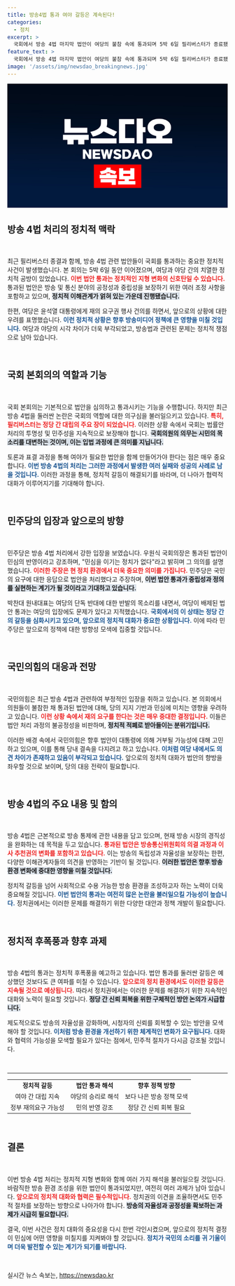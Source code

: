 ```yaml
---
title: 방송4법 통과 여야 갈등은 계속된다!
categories:
  - 정치
excerpt: >
  국회에서 방송 4법 마지막 법안이 여당의 불참 속에 통과되며 5박 6일 필리버스터가 종료됐다. 여야 의원명단 논란 속, 윤 대통령의 거부권 고민이 깊어질 예정이다. 민심을 외면한 정치의 결과는?
feature_text: >
  국회에서 방송 4법 마지막 법안이 여당의 불참 속에 통과되며 5박 6일 필리버스터가 종료됐다. 여야 의원명단 논란 속, 윤 대통령의 거부권 고민이 깊어질 예정이다. 민심을 외면한 정치의 결과는?
image: '/assets/img/newsdao_breakingnews.jpg'
---
```


<p><img src="/assets/img/newsdao_breakingnews.jpg" alt="firstkoreanews 속보" /></p>

<h2 data-ke-size="size26">방송 4법 처리의 정치적 맥락</h2>

<p data-ke-size="size16">&nbsp;</p>

<p>최근 필리버스터 종결과 함께, 방송 4법 관련 법안들이 국회를 통과하는 중요한 정치적 사건이 발생했습니다. 본 회의는 5박 6일 동안 이어졌으며, 여당과 야당 간의 치열한 정치적 공방이 있었습니다. <b><span style="color: #ee2323;">이번 법안 통과는 정치적인 지형 변화의 신호탄일 수 있습니다.</span></b> 통과된 법안은 방송 및 통신 분야의 공정성과 중립성을 보장하기 위한 여러 조정 사항을 포함하고 있으며, <b><span style="background-color: #21538527;">정치적 이해관계가 얽혀 있는 가운데 진행됐습니다.</span></b> </p>

<p>한편, 여당은 윤석열 대통령에게 재의 요구권 행사 건의를 하면서, 앞으로의 상황에 대한 우려를 표명했습니다. <b><span style="color: #1a5490;">이런 정치적 상황은 향후 방송미디어 정책에 큰 영향을 미칠 것입니다.</span></b> 여당과 야당의 시각 차이가 더욱 부각되었고, 방송법과 관련된 문제는 정치적 쟁점으로 남아 있습니다. </p>

<p data-ke-size="size16">&nbsp;</p>

<h2 data-ke-size="size26">국회 본회의의 역할과 기능</h2>

<p data-ke-size="size16">&nbsp;</p>

<p>국회 본회의는 기본적으로 법안을 심의하고 통과시키는 기능을 수행합니다. 하지만 최근 방송 4법을 둘러싼 논란은 국회의 역할에 대한 의구심을 불러일으키고 있습니다. <b><span style="color: #ee2323;">특히, 필리버스터는 정당 간 대립의 주요 장이 되었습니다.</span></b> 이러한 상황 속에서 국회는 법률안 처리의 투명성 및 민주성을 지속적으로 보장해야 합니다. <b><span style="background-color: #21538527;">국회의원의 의무는 시민의 목소리를 대변하는 것이며, 이는 입법 과정에 큰 의미를 지닙니다.</span></b></p>

<p>토론과 표결 과정을 통해 여야가 필요한 법안을 함께 만들어가야 한다는 점은 매우 중요합니다. <b><span style="color: #1a5490;">이번 방송 4법의 처리는 그러한 과정에서 발생한 여러 실패와 성공의 사례로 남을 것입니다.</span></b> 이러한 과정을 통해, 정치적 갈등이 해결되기를 바라며, 더 나아가 협력적 대화가 이루어지기를 기대해야 합니다.</p>

<p data-ke-size="size16">&nbsp;</p>

<h2 data-ke-size="size26">민주당의 입장과 앞으로의 방향</h2>

<p data-ke-size="size16">&nbsp;</p>

<p>민주당은 방송 4법 처리에서 강한 입장을 보였습니다. 우원식 국회의장은 통과된 법안이 민심의 반영이라고 강조하며, "민심을 이기는 정치가 없다"라고 밝히며 그 의의를 설명했습니다. <b><span style="color: #ee2323;">이러한 주장은 현 정치 환경에서 더욱 중요한 의미를 가집니다.</span></b> 민주당은 국민의 요구에 대한 응답으로 법안을 처리했다고 주장하며, <b><span style="background-color: #21538527;">이번 법안 통과가 중립성과 정의를 실현하는 계기가 될 것이라고 기대하고 있습니다.</span></b></p>

<p>박찬대 원내대표는 여당의 단독 반대에 대한 반발의 목소리를 내면서, 여당이 배제된 법안 통과는 여당의 입장에도 문제가 있다고 지적했습니다. <b><span style="color: #1a5490;">국회에서의 이 상태는 정당 간의 갈등을 심화시키고 있으며, 앞으로의 정치적 대화가 중요한 상황입니다.</span></b> 이에 따라 민주당은 앞으로의 정책에 대한 방향성 모색에 집중할 것입니다.</p>

<p data-ke-size="size16">&nbsp;</p>

<h2 data-ke-size="size26">국민의힘의 대응과 전망</h2>

<p data-ke-size="size16">&nbsp;</p>

<p>국민의힘은 최근 방송 4법과 관련하여 부정적인 입장을 취하고 있습니다. 본 의회에서 의원들이 불참한 채 통과된 법안에 대해, 당의 지지 기반과 민심에 미치는 영향을 우려하고 있습니다. <b><span style="color: #ee2323;">이런 상황 속에서 재의 요구를 한다는 것은 매우 중대한 결정입니다.</span></b> 이들은 법안 처리 과정의 불공정성을 비판하며, <b><span style="background-color: #21538527;">정치적 적폐로 받아들이는 분위기입니다.</span></b></p>

<p>이러한 배경 속에서 국민의힘은 향후 법안이 대통령에 의해 거부될 가능성에 대해 고민하고 있으며, 이를 통해 당내 결속을 다지려고 하고 있습니다. <b><span style="color: #1a5490;">이처럼 여당 내에서도 의견 차이가 존재하고 있음이 부각되고 있습니다.</span></b> 앞으로의 정치적 대화가 법안의 향방을 좌우할 것으로 보이며, 당의 대응 전략이 필요합니다.</p>

<p data-ke-size="size16">&nbsp;</p>

<h2 data-ke-size="size26">방송 4법의 주요 내용 및 함의</h2>

<p data-ke-size="size16">&nbsp;</p>

<p>방송 4법은 근본적으로 방송 통제에 관한 내용을 담고 있으며, 현재 방송 시장의 경직성을 완화하는 데 목적을 두고 있습니다. <b><span style="color: #ee2323;">통과된 법안은 방송통신위원회의 의결 과정과 이사 추천권의 변화를 포함하고 있습니다.</span></b> 이는 방송의 독립성과 자율성을 보장하는 한편, 다양한 이해관계자들의 의견을 반영하는 기반이 될 것입니다. <b><span style="background-color: #21538527;">이러한 법안은 향후 방송 환경 변화에 중대한 영향을 미칠 것입니다.</span></b></p>

<p>정치적 갈등을 넘어 사회적으로 수용 가능한 방송 환경을 조성하고자 하는 노력이 더욱 중요해질 것입니다. <b><span style="color: #1a5490;">이번 법안의 통과는 여전히 많은 논란을 불러일으킬 가능성이 높습니다.</span></b> 정치권에서는 이러한 문제를 해결하기 위한 다양한 대안과 정책 개발이 필요합니다.</p>

<p data-ke-size="size16">&nbsp;</p>

<h2 data-ke-size="size26">정치적 후폭풍과 향후 과제</h2>

<p data-ke-size="size16">&nbsp;</p>

<p>방송 4법의 통과는 정치적 후폭풍을 예고하고 있습니다. 법안 통과를 둘러싼 갈등은 예상했던 것보다도 큰 여파를 미칠 수 있습니다. <b><span style="color: #ee2323;">앞으로의 정치 환경에서도 이러한 갈등은 지속될 것으로 예상됩니다.</span></b> 따라서 정치권에서는 이러한 문제를 해결하기 위한 지속적인 대화와 노력이 필요할 것입니다. <b><span style="background-color: #21538527;">정당 간 신뢰 회복을 위한 구체적인 방안 논의가 시급합니다.</span></b></p>

<p>제도적으로도 방송의 자율성을 강화하며, 시청자의 신뢰를 회복할 수 있는 방안을 모색해야 할 것입니다. <b><span style="color: #1a5490;">이처럼 방송 환경을 개선하기 위한 체계적인 변화가 요구됩니다.</span></b> 대화와 협력의 가능성을 모색할 필요가 있다는 점에서, 민주적 절차가 다시금 강조될 것입니다.</p>

<p data-ke-size="size16">&nbsp;</p>

<hr />

<table style="width: 100%; border-collapse: collapse;"> 
    <tbody> 
        <tr> 
            <td style="text-align: center; height: 17px;"><b>정치적 갈등</b></td> 
            <td style="text-align: center; height: 17px;"><b>법안 통과 해석</b></td> 
            <td style="text-align: center; height: 17px;"><b>향후 정책 방향</b></td> 
        </tr> 
        <tr> 
            <td style="text-align: center; height: 17px;">여야 간 대립 지속</td> 
            <td style="text-align: center; height: 17px;">야당의 승리로 해석</td> 
            <td style="text-align: center; height: 17px;">보다 나은 방송 정책 모색</td> 
        </tr> 
        <tr> 
            <td style="text-align: center; height: 17px;">정부 재의요구 가능성</td> 
            <td style="text-align: center; height: 17px;">민의 반영 강조</td> 
            <td style="text-align: center; height: 17px;">정당 간 신뢰 회복 필요</td> 
        </tr> 
    </tbody> 
</table>

<p data-ke-size="size16">&nbsp;</p> 

<h2 data-ke-size="size26">결론</h2>

<p data-ke-size="size16">&nbsp;</p>

<p>이번 방송 4법 처리는 정치적 지형 변화와 함께 여러 가지 해석을 불러일으킬 것입니다. 바람직한 방송 환경 조성을 위한 법안이 통과되었지만, 여전히 여러 과제가 남아 있습니다. <b><span style="color: #ee2323;">앞으로의 정치적 대화와 협력은 필수적입니다.</span></b> 정치권의 이견을 조율하면서도 민주적 절차를 보장하는 방향으로 나아가야 합니다. <b><span style="background-color: #21538527;">방송의 자율성과 공정성을 확보하는 과제가 시급히 필요합니다.</span></b> </p>

<p>결국, 이번 사건은 정치 대화의 중요성을 다시 한번 각인시켰으며, 앞으로의 정치적 결정이 민심에 어떤 영향을 미칠지를 지켜봐야 할 것입니다. <b><span style="color: #1a5490;">정치가 국민의 소리를 귀 기울이며 더욱 발전할 수 있는 계기가 되기를 바랍니다.</span></b></p>

<p data-ke-size="size16">&nbsp;</p>
실시간 뉴스 속보는, <a href="https://newsdao.kr" rel="dofollow">https://newsdao.kr</a>


